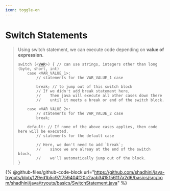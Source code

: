 ```yaml
---
icon: toggle-on
---
```


# Switch Statements

> Using switch statement, we can execute code depending on **value of expression**.
>
> <pre class="language-java"><code class="lang-java">switch (&#x3C;<a data-footnote-ref href="#user-content-fn-1">VAR</a>>) { // can use strings, integers other than long (byte, short, int)
>     case &#x3C;VAR_VALUE_1>:
>         // statements for the VAR_VALUE_1 case
>         
>         break; // to jump out of this switch block
>         // If we didn't add break statement here,
>         //    Then java will execute all other cases down there 
>         //    until it meets a break or end of the switch block.
>
>     case &#x3C;VAR_VALUE_2>:
>         // statements for the VAR_VALUE_2 case
>         break;
>
>     default: // If none of the above cases applies, then code here will be executed.
>         // statements for the default case
>         
>         // Here, we don't need to add `break`; 
>         //    since we are alreay at the end of the switch block,
>         //    we'll automatically jump out of the block.
> }
> </code></pre>



{% @github-files/github-code-block url="https://github.com/shadhini/java-tryouts/blob/129ed1b5c97f759404f20c2aab3415156117a2d6/basics/src/com/shadhini/java/tryouts/basics/SwitchStatement.java" %}



[^1]: can use strings and integers other than long (byte, short, int)
